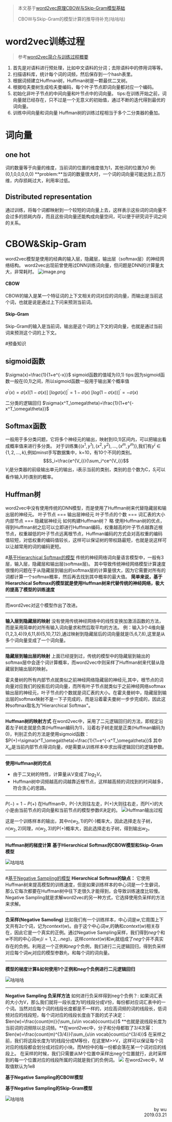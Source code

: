 

>本文基于[word2vec原理CBOW与Skip-Gram模型基础](https://www.cnblogs.com/pinard/p/7160330.html)
>
>CBOW与Skip-Gram的模型计算的推导待补充(咕咕咕)
# word2vec训练过程
>参考[word2vec简介与训练过程概要](https://blog.csdn.net/thriving_fcl/article/details/51404655)
1. 首先是对语料进行预处理，比如中文语料的分词；去除语料中的停用词等等。
2. 扫描语料库，统计每个词的词频，然后保存到一个hash表里。
3. 根据词频建立Huffman树，Huffman树是一颗最优二叉树。
4. 根据哈夫曼树生成哈夫曼编码，每个叶子节点即词向量都对应一个编码。
5. 初始化非叶子节点的中间向量和叶节点中的词向量。
tips:在训练开始之前，词向量就已经存在，只不过是一个无意义的初始值，通过不断的迭代得到最优的词向量。
6. 训练中间向量和词向量
Huffman树的训练过程相当于多个二分类器的叠加。


# 词向量
## one hot
词的数量等于向量的维度，当前词的位置的维度值为1，其他词的位置为0
例:(0,1,0,0,0,0,0)
**problem:**当词的数量很大时，一个词的词向量可能达到上百万维，内存损耗过大，利用率过低。

## Distributed representation
通过训练，将每个词都映射到一个较短的词向量上去，这样表示这些词的词向量不会过多的损耗内存，而且这些词向量还能构成向量空间，可以便于研究词于词之间的关系。

# CBOW&Skip-Gram
word2vec模型是使用的经典的输入层，隐藏层，输出层（softmax层）的神经网络结构。
word2vec出现前曾使用过DNN训练词向量，但问题是DNN的计算量太大，非常耗时。
![image.png](img/4.6.1.png)
#### CBOW
CBOW的输入是某一个特征词的上下文相关的词对应的词向量，而输出是当前这个词，也就是说是通过上下问来预测当前词。
#### Skip-Gram
Skip-Gram的输入是当前词，输出是这个词的上下文的词向量，也就是通过当前词来预测这个词的上下文。

#预备知识
## sigmoid函数
$\sigma(x)=\frac{1}{1+e^{-x}}$
sigmoid函数的值域为(0,1)
tips:因为sigmoid函数一般在(0,1)之间，所以sigmoid函数一般用于输出某个概率值

$\sigma^{'}(x)=\sigma(x)[1-\sigma(x)]$
${[log\sigma(x)]}^{'}=1-\sigma(x)$
${[log(1-\sigma(x))]}^{'}=-\sigma(x)$

二分类的逻辑回归
$\sigma(x^T_\omega\theta)=\frac{1}{1+e^{-x^T_\omega\theta}}$
## Softmax函数
一般用于多分类问题，它将多个神经元的输出，映射到(0,1)区间内，可以把输出看成概率值来进行多分类。
对于训练集{$(x^1,y^1),(x^2,y^2),...,(x^m,y^m)$},我们有$y^i\in\{1,2,...,k\}$,例如minst手写数据集中，k=10，有10个不同的类别。
$$S_i=\frac{e^{V_i}}{\sum_i^ce^{V_i}}$$
$V_i$是分类器的前级输出单元的输出，i表示当前的类别，类别的总个数为C，$S_i$可以看作输入时i类别的概率。

## Huffman树
word2vec中没有使用传统的DNN模型，而是使用了Huffman树来代替隐藏层和输出层的神经元。
叶子节点  === 输出层神经元
叶子节点的个数 === 词汇表的大小
内部节点 === 隐藏层神经元
如何构建Huffman树？ 略
使用Huffman树的优点，得到Huffman树之后可以立即进行Huffman编码，权重越高的叶子节点越靠近根节点，权重越低的叶子节点远离根节点，Huffman编码的方式会对高权重的编码值较短，对低权重的编码值较长，这样可以保证树的带权路最短，也就是说这样可以让越常用的词的编码更短。

#[基于Hierarchical Softmax的模型](http://www.cnblogs.com/pinard/p/7243513.html)
传统的神经网络词向量语言模型中，一般有3层，输入层，隐藏层和输出层(softmax层)。
其中导致传统神经网络模型计算速度很慢的问题在于从隐藏层到输出的softmax层的计算量很大，因为它需要对所有的词都计算一个softmax概率，然后再去找到其中概率的最大值。
**简单来说，基于Hierarchical Softmax的模型就是使用Huffman树来代替传统的神经网络，极大的提高了模型的训练速度**
****
而word2vec对这个模型作出了改进。
****
**输入层到隐藏层的映射**
没有使用传统神经网络中的线性变换加激活函数的方法，而是采用简单的对所有输入词向量求和然后取平均的方法。
例：输入3个4维向量(1,2,3,4)(9,6,11,8)(5,10,7,12),通过映射到隐藏层后的词向量就是(5,6,7,8),这里是从多个词向量变成了一个词向量。
****
**隐藏层到输出层的映射**
上面已经提到过，传统的模型中的隐藏层到输出的softmax层中会逐个词计算概率，而word2vec中则采样了Huffman树来代替从隐藏层到输出层的映射。

霍夫曼树的所有内部节点就类似之前神经网络隐藏层的神经元,其中，根节点的词向量对应我们的投影后的词向量，而所有叶子节点就类似于之前神经网络softmax输出层的神经元，叶子节点的个数就是词汇表的大小。在霍夫曼树中，隐藏层到输出层的softmax映射不是一下子完成的，而是沿着霍夫曼树一步步完成的，因此这种softmax取名为"Hierarchical Softmax"。

****
**Huffman树的映射方式**
在word2vec中，采用了二元逻辑回归的方法，即规定沿着左子树走就是负类(Huffman编码为1)，沿着右子树走就是正类(Huffman编码为0)，判别正负的方法是使用sigmoid函数：
$P(+)=\sigma(x^T_\omega\theta)=\frac{1}{1+e^{-x^T_\omega\theta}}$
其中$X_\omega$是当前内部节点得词向量，$\theta$是需要从训练样本中求出得逻辑回归的逻辑参数。
***
**使用Huffman树的优点**
- 由于二叉树的特性，计算量从V变成了$log_2V$。
- Huffman树中词频越高的词越靠近根节点，这样越高频的词找到的时间越多，符合贪心的思路。
***
$P(-)=1-P(+)$
在Huffman中，P(-)大则往左走，P(+)大则往右走，而P(+)的大小是由当前节点的词向量和当前节点的模型参数$\theta$决定的。
![Huffman输出过程](img\4.6.2.png)

这是一个训练样本的输出，其中$n(w_2,1)$的P(-)概率大，因此选择走左子树，$n(w_2,2)$同理，$n(w_2,3)$的P(+)概率大，因此选择走右子树，得到输出$w_2$。
***
**Huffman树的梯度计算**
**基于Hierarchical Softmax的CBOW模型和Skip-Gram模型**

![咕咕咕](img/4.6.4.jpg)

***
#[基于Negative Sampling的模型](http://www.cnblogs.com/pinard/p/7249903.html)
**Hierarchical Softmax的缺点：**
它使用Huffman树来提高模型的训练速度，但是如果训练样本的中心词是一个生僻词，那么它每次都要在Huffman树中往下走很久才能得到，会导致训练速度比较慢。
Negative Sampling就是求解word2vec的另一种方式，它选择使用负采样的方法来求解。
***
**负采样(Negative Samoling)**
比如我们有一个训练样本，中心词是$w$,它周围上下文共有$2c$个词，记为$context(w)$。由于这个中心词$w$,的确和$context(w)$相关存在，因此它是一个真实的正例。通过Negative Sampling采样，我们得到$neg$个和$w$不同的中心词$w_i(i=1,2,..neg)$，这样$context(w)$和$w_i$就组成了$neg$个并不真实存在的负例。利用这一个正例和$neg$个负例，我们进行二元逻辑回归，得到负采样对应每个词$w_i$对应的模型参数$θ_i$，和每个词的词向量。
***
**模型的梯度计算&如何使用1个正例和neg个负例进行二元逻辑回归**

![咕咕咕](img/4.6.4.jpg)
***
**Negative Sampling 负采样方法**
如何进行负采样得到neg个负例？:
如果词汇表的大小为V，那么我们就将一段长度为1的线段分成V份，每份都对应词汇表中的一个词。当然对应每个词的线段长度都是不一样的，对应高词频的词的线段长，低词频对应的线段短，每个词对应的线段长度由下面的式子决定：
$len(w)=\frac{count(m)}{\sum_{u\in vocab}count(u)}$
**也就是说线段长度为当前词的词频除以总词频。**在word2vec中，分子和分母都取了3/4次幂：
$len(w)=\frac{count(m)^{3/4}}{\sum_{u\in vocab}count(u)^{3/4}}$
在采样之前，我们将这段长度为1的线段分成M等份，在这里M>>V，这样可以保证每个词对应的线段都会划分成对应的小块。而M份中的每一份都会落在某一个词对应的线段上。
在采样的时候，我们只需要从M个位置中采样出neg个位置就行，此时采样到的每一个位置对应的线段所属的词就是我们的负例词。
![](img/4.6.3.png)
在word2vec中，M取值默认为1e8

**基于Negative Sampling的CBOW模型**

**基于Negative Sampling的Skip-Gram模型**

![咕咕咕](img/4.6.4.jpg)


<div style="text-align: right"> by wu </div>
<div style="text-align: right"> 2019.03.21 </div>